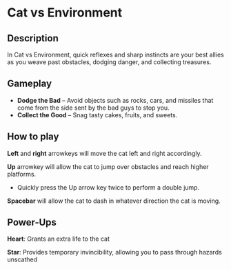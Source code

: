 # Cat vs Environment

## Description

In Cat vs Environment, quick reflexes and sharp instincts are your best allies as you weave past obstacles, dodging danger, and collecting treasures.

## Gameplay

* **Dodge the Bad** – Avoid objects such as rocks, cars, and missiles that come from the side sent by the bad guys to stop you.
* **Collect the Good** – Snag tasty cakes, fruits, and sweets.

## How to play

**Left** and **right** arrowkeys will move the cat left and right accordingly.

**Up** arrowkey will allow the cat to jump over obstacles and reach higher platforms.
- Quickly press the Up arrow key twice to perform a double jump.

**Spacebar** will allow the cat to dash in whatever direction the cat is moving.

## Power-Ups

**Heart**: Grants an extra life to the cat

**Star**: Provides temporary invincibility, allowing you to pass through hazards unscathed
